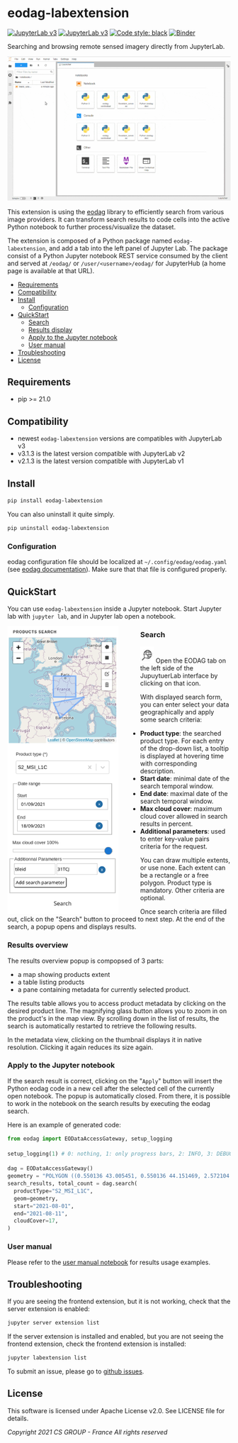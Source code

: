 # eodag-labextension

[![JupyterLab v3](https://badge.fury.io/py/eodag-labextension.svg)](https://badge.fury.io/py/eodag-labextension)
[![JupyterLab v3](https://img.shields.io/badge/jupyterlab-3.x-orange?logo=jupyter)](https://jupyter.org/)
[![Code style: black](https://img.shields.io/badge/code%20style-black-000000.svg)](https://github.com/psf/black)
[![Binder](https://mybinder.org/badge_logo.svg)](https://mybinder.org/v2/git/https%3A%2F%2Fgithub.com%2FCS-SI%2Feodag-labextension.git/master?urlpath=lab%2Ftree%2Fnotebooks%2Fbasic_usage.ipynb)

Searching and browsing remote sensed imagery directly from JupyterLab.

![screencast](https://raw.githubusercontent.com/CS-SI/eodag-labextension/develop/notebooks/images/eodag_labext_screencast.gif)

This extension is using the [eodag](https://github.com/CS-SI/eodag) library to efficiently search from various image providers. It can transform search results to code cells into the active Python notebook to further process/visualize the dataset.

The extension is composed of a Python package named `eodag-labextension`, and add a tab into the left panel of Jupyter Lab. The package consist of a Python Jupyter notebook REST service consumed by the client and served at `/eodag/` or `/user/<username>/eodag/` for JupyterHub (a home page is available at that URL).

- [Requirements](#Requirements)
- [Compatibility](#Compatibility)
- [Install](#Install)
  - [Configuration](#Configuration)
- [QuickStart](#QuickStart)
  - [Search](#Search)
  - [Results display](#Results-display)
  - [Apply to the Jupyter notebook](#Apply-to-the-Jupyter-notebook)
  - [User manual](#User-manual)
- [Troubleshooting](#Troubleshooting)
- [License](#License)

## Requirements

- pip >= 21.0

## Compatibility

- newest `eodag-labextension` versions are compatibles with JupyterLab v3
- v3.1.3 is the latest version compatible with JupyterLab v2
- v2.1.3 is the latest version compatible with JupyterLab v1

## Install

```bash
pip install eodag-labextension
```

You can also uninstall it quite simply.

```bash
pip uninstall eodag-labextension
```

### Configuration

eodag configuration file should be localized at `~/.config/eodag/eodag.yaml` (see
[eodag documentation](https://eodag.readthedocs.io/en/latest/getting_started_guide/configure.html)).
Make sure that that file is configured properly.

## QuickStart

You can use `eodag-labextension` inside a Jupyter notebook. Start Jupyter lab with `jupyter lab`, and in Jupyter lab open a notebook.

<img style="float: left; margin-right: 50px;" alt="labextension form" src="./notebooks/images/eodag_labext_form.png" width="250px">

### Search

![extension logo](./notebooks/images/eodag_labext_icon.png)
Open the EODAG tab on the left side of the JupuytuerLab interface by clicking on that icon.

With displayed search form, you can enter select your data geographically and apply some search criteria:

- **Product type**: the searched product type. For each entry of the drop-down list, a tooltip is displayed at hovering time with corresponding description.
- **Start date**: minimal date of the search temporal window.
- **End date**: maximal date of the search temporal window.
- **Max cloud cover**: maximum cloud cover allowed in search results in percent.
- **Additional parameters**: used to enter key-value pairs criteria for the request.

You can draw multiple extents, or use none. Each extent can be a rectangle or a free polygon.
Product type is mandatory. Other criteria are optional.

Once search criteria are filled out, click on the "Search" button to proceed to next step. At the end of the search, a popup opens and displays results.

<span style="clear: both; display: block; "></span>

### Results overview

The results overview popup is compopsed of 3 parts:

- a map showing products extent
- a table listing products
- a pane containing metadata for currently selected product.

The results table allows you to access product metadata by clicking on the desired product line. The magnifying glass button allows you to zoom in on the product's in the map view. By scrolling down in the list of results, the search is automatically restarted to retrieve the following results.

In the metadata view, clicking on the thumbnail displays it in native resolution. Clicking it again reduces its size again.

### Apply to the Jupyter notebook

If the search result is correct, clicking on the "`Apply`" button will insert the Python eodag code in a new cell after the selected cell of the currently open notebook. The popup is automatically closed. From there, it is possible to work in the notebook on the search results by executing the eodag search.

Here is an example of generated code:

```python
from eodag import EODataAccessGateway, setup_logging

setup_logging(1) # 0: nothing, 1: only progress bars, 2: INFO, 3: DEBUG

dag = EODataAccessGateway()
geometry = "POLYGON ((0.550136 43.005451, 0.550136 44.151469, 2.572104 44.151469, 2.572104 43.005451, 0.550136 43.005451))"
search_results, total_count = dag.search(
  productType="S2_MSI_L1C",
  geom=geometry,
  start="2021-08-01",
  end="2021-08-11",
  cloudCover=17,
)
```

### User manual

Please refer to the [user manual notebook](notebooks/user_manual.ipynb) for results usage examples.

## Troubleshooting

If you are seeing the frontend extension, but it is not working, check
that the server extension is enabled:

```bash
jupyter server extension list
```

If the server extension is installed and enabled, but you are not seeing
the frontend extension, check the frontend extension is installed:

```bash
jupyter labextension list
```

To submit an issue, please go to [github issues](https://github.com/CS-SI/eodag-labextension/issues).

## License

This software is licensed under Apache License v2.0.
See LICENSE file for details.

_Copyright 2021 CS GROUP - France
All rights reserved_
